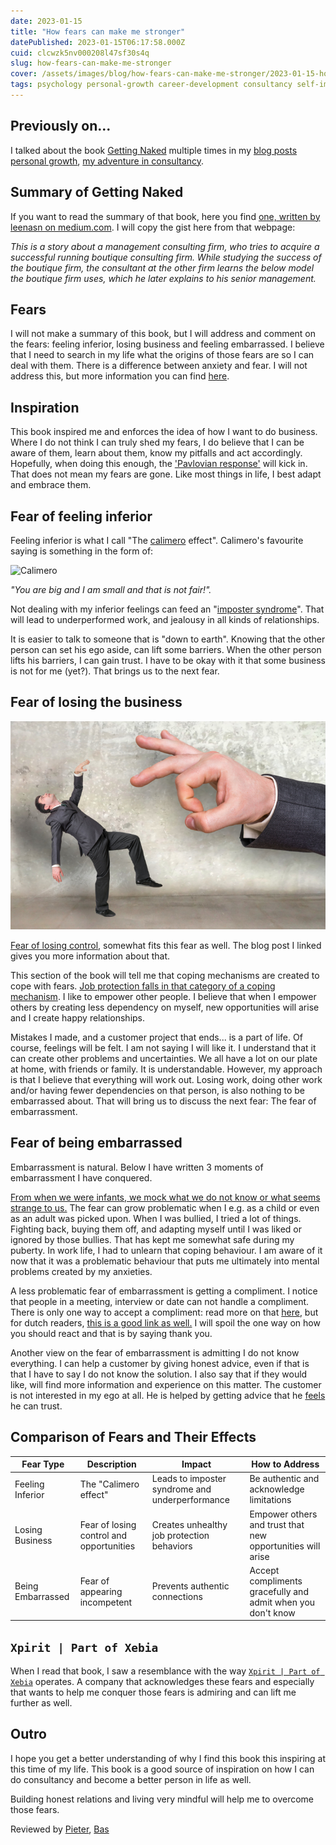 ```yaml
---
date: 2023-01-15
title: "How fears can make me stronger"
datePublished: 2023-01-15T06:17:58.000Z
cuid: clcwzk5nv000208l47sf30s4q
slug: how-fears-can-make-me-stronger
cover: /assets/images/blog/how-fears-can-make-me-stronger/2023-01-15-how-fears-can-make-me-stronger.cover.jpeg
tags: psychology personal-growth career-development consultancy self-improvement fear-management
---
```


## Previously on...

I talked about the book [Getting Naked](https://www.amazon.de/-/en/Patrick-M-Lencioni/dp/0787976393) multiple times in my [blog posts personal growth](https://kriebbels.hashnode.dev/devretro2022-my-personal-growth-over-2022), [my adventure in consultancy](https://kriebbels.hashnode.dev/devretro2022-my-adventure-in-consultancy).

## Summary of Getting Naked

If you want to read the summary of that book, here you find [one, written by leenasn on medium.com](https://medium.com/@leenasn/book-summary-getting-naked-a-business-fable-about-shedding-the-three-fears-that-sabotage-client-632d2bbc295f). I will copy the gist here from that webpage:

*This is a story about a management consulting firm, who tries to acquire a successful running boutique consulting firm. While studying the success of the boutique firm, the consultant at the other firm learns the below model the boutique firm uses, which he later explains to his senior management.*

## Fears

I will not make a summary of this book, but I will address and comment on the fears: feeling inferior, losing business and feeling embarrassed. I believe that I need to search in my life what the origins of those fears are so I can deal with them. There is a difference between anxiety and fear. I will not address this, but more information you can find [here](https://batonrougebehavioral.com/fear-vs-anxiety-understanding-the-difference/).

## Inspiration

This book inspired me and enforces the idea of how I want to do business. Where I do not think I can truly shed my fears, I do believe that I can be aware of them, learn about them, know my pitfalls and act accordingly. Hopefully, when doing this enough, the ['Pavlovian response'](https://en.wikipedia.org/wiki/Ivan_Pavlov) will kick in. That does not mean my fears are gone. Like most things in life, I best adapt and embrace them.

## Fear of feeling inferior

Feeling inferior is what I call "The [calimero](https://en.wikipedia.org/wiki/Calimero) effect". Calimero's favourite saying is something in the form of:

![Calimero](https://www.therookieminds.com/wp-content/uploads/2020/11/calimero-300x204.jpg)

*"You are big and I am small and that is not fair!".*

Not dealing with my inferior feelings can feed an "[imposter syndrome](https://en.wikipedia.org/wiki/Impostor_syndrome)". That will lead to underperformed work, and jealousy in all kinds of relationships.

It is easier to talk to someone that is "down to earth". Knowing that the other person can set his ego aside, can lift some barriers. When the other person lifts his barriers, I can gain trust. I have to be okay with it that some business is not for me (yet?). That brings us to the next fear.

## Fear of losing the business

[![Giant hand flicking businessman](../assets/images/blog/how-fears-can-make-me-stronger/giant_hand_flicking_businessman.png)](http://questfusion.com/fear-of-losing-control/)

[Fear of losing control](http://questfusion.com/fear-of-losing-control/), somewhat fits this fear as well. The blog post I linked gives you more information about that.

This section of the book will tell me that coping mechanisms are created to cope with fears. [Job protection falls in that category of a coping mechanism](https://www.mindtools.com/a6844l3/living-with-a-lack-of-job-security). I like to empower other people. I believe that when I empower others by creating less dependency on myself, new opportunities will arise and I create happy relationships.

Mistakes I made, and a customer project that ends... is a part of life. Of course, feelings will be felt. I am not saying I will like it. I understand that it can create other problems and uncertainties. We all have a lot on our plate at home, with friends or family. It is understandable. However, my approach is that I believe that everything will work out. Losing work, doing other work and/or having fewer dependencies on that person, is also nothing to be embarrassed about. That will bring us to discuss the next fear: The fear of embarrassment.

## Fear of being embarrassed

Embarrassment is natural. Below I have written 3 moments of embarrassment I have conquered.

[From when we were infants, we mock what we do not know or what seems strange to us.](https://childmind.org/article/help-kids-deal-embarrassment/) The fear can grow problematic when I e.g. as a child or even as an adult was picked upon. When I was bullied, I tried a lot of things. Fighting back, buying them off, and adapting myself until I was liked or ignored by those bullies. That has kept me somewhat safe during my puberty. In work life, I had to unlearn that coping behaviour. I am aware of it now that it was a problematic behaviour that puts me ultimately into mental problems created by my anxieties.

A less problematic fear of embarrassment is getting a compliment. I notice that people in a meeting, interview or date can not handle a compliment. There is only one way to accept a compliment: read more on that [here](https://www.psychalive.org/the-importance-of-accepting-compliments/), but for dutch readers, [this is a good link as well.](https://assertief.nl/compliment-ontvangen/) I will spoil the one way on how you should react and that is by saying thank you.

Another view on the fear of embarrassment is admitting I do not know everything. I can help a customer by giving honest advice, even if that is that I have to say I do not know the solution. I also say that if they would like, will find more information and experience on this matter. The customer is not interested in my ego at all. He is helped by getting advice that he [feels](https://consulting.wiki/question/how-do-consultants-build-trust/) he can trust.

## Comparison of Fears and Their Effects

| Fear Type | Description | Impact | How to Address |
|-----------|-------------|--------|---------------|
| Feeling Inferior | The "Calimero effect" | Leads to imposter syndrome and underperformance | Be authentic and acknowledge limitations |
| Losing Business | Fear of losing control and opportunities | Creates unhealthy job protection behaviors | Empower others and trust that new opportunities will arise |
| Being Embarrassed | Fear of appearing incompetent | Prevents authentic connections | Accept compliments gracefully and admit when you don't know |

## <code>Xpirit | Part of Xebia</code>

When I read that book, I saw a resemblance with the way [<code>Xpirit | Part of Xebia</code>](https://xpirit.com) operates. A company that acknowledges these fears and especially that wants to help me conquer those fears is admiring and can lift me further as well.

## Outro

I hope you get a better understanding of why I find this book this inspiring at this time of my life. This book is a good source of inspiration on how I can do consultancy and become a better person in life as well.

Building honest relations and living very mindful will help me to overcome those fears.

Reviewed by [Pieter](https://xpirit.com/team/pieter-gheysens/), [Bas](https://azurecodingarchitect.com/author/bas-van-de-sande/)
